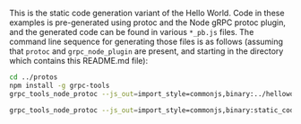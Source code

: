 This is the static code generation variant of the Hello World. Code in these examples is pre-generated using protoc and the Node gRPC protoc plugin, and the generated code can be found in various `*_pb.js` files. The command line sequence for generating those files is as follows (assuming that `protoc` and `grpc_node_plugin` are present, and starting in the directory which contains this README.md file):

```sh
cd ../protos
npm install -g grpc-tools
grpc_tools_node_protoc --js_out=import_style=commonjs,binary:../helloworld/static_codegen/ --grpc_out=grpc_js:../helloworld/static_codegen/ helloworld.proto

grpc_tools_node_protoc --js_out=import_style=commonjs,binary:static_codegen/ --grpc_out=grpc_js:static_codegen/ helloworld.proto
```